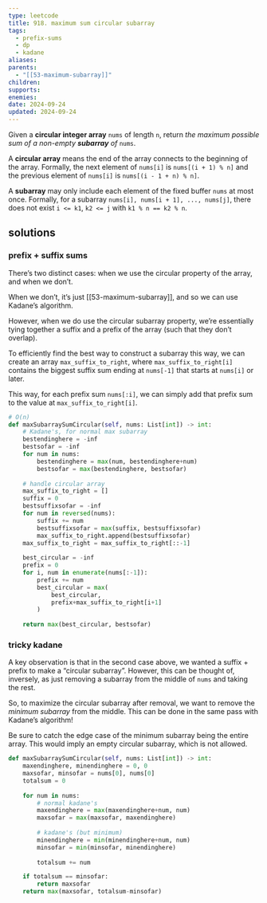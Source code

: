 ```yaml
---
type: leetcode
title: 918. maximum sum circular subarray
tags:
  - prefix-sums
  - dp
  - kadane
aliases: 
parents:
  - "[[53-maximum-subarray]]"
children: 
supports: 
enemies: 
date: 2024-09-24
updated: 2024-09-24
---
```


Given a **circular integer array** `nums` of length `n`, return _the maximum possible sum of a non-empty **subarray** of_ `nums`.

A **circular array** means the end of the array connects to the beginning of the array. Formally, the next element of `nums[i]` is `nums[(i + 1) % n]` and the previous element of `nums[i]` is `nums[(i - 1 + n) % n]`.

A **subarray** may only include each element of the fixed buffer `nums` at most once. Formally, for a subarray `nums[i], nums[i + 1], ..., nums[j]`, there does not exist `i <= k1`, `k2 <= j` with `k1 % n == k2 % n`.

## solutions

### prefix + suffix sums

There’s two distinct cases: when we use the circular property of the array, and when we don’t.

When we don’t, it’s just [[53-maximum-subarray]], and so we can use Kadane’s algorithm.

However, when we do use the circular subarray property, we’re essentially tying together a suffix and a prefix of the array (such that they don’t overlap).

To efficiently find the best way to construct a subarray this way, we can create an array `max_suffix_to_right`, where `max_suffix_to_right[i]` contains the biggest suffix sum ending at `nums[-1]` that starts at `nums[i]` or later.

This way, for each prefix sum `nums[:i]`, we can simply add that prefix sum to the value at `max_suffix_to_right[i]`.

```python
# O(n)
def maxSubarraySumCircular(self, nums: List[int]) -> int:
	# Kadane's, for normal max subarray
	bestendinghere = -inf
	bestsofar = -inf
	for num in nums:
		bestendinghere = max(num, bestendinghere+num)
		bestsofar = max(bestendinghere, bestsofar)
	  
	# handle circular array
	max_suffix_to_right = []
	suffix = 0
	bestsuffixsofar = -inf
	for num in reversed(nums):
		suffix += num
		bestsuffixsofar = max(suffix, bestsuffixsofar)
		max_suffix_to_right.append(bestsuffixsofar)
	max_suffix_to_right = max_suffix_to_right[::-1]
	  
	best_circular = -inf
	prefix = 0
	for i, num in enumerate(nums[:-1]):
		prefix += num
		best_circular = max(
			best_circular,
			prefix+max_suffix_to_right[i+1]
		)
	  
	return max(best_circular, bestsofar)
```

### tricky kadane

A key observation is that in the second case above, we wanted a suffix + prefix to make a “circular subarray”. However, this can be thought of, inversely, as just removing a subarray from the middle of `nums` and taking the rest.

So, to maximize the circular subarray after removal, we want to remove the _minimum subarray_ from the middle. This can be done in the same pass with Kadane’s algorithm!

Be sure to catch the edge case of the minimum subarray being the entire array. This would imply an empty circular subarray, which is not allowed.

```python
def maxSubarraySumCircular(self, nums: List[int]) -> int:
	maxendinghere, minendinghere = 0, 0
	maxsofar, minsofar = nums[0], nums[0]
	totalsum = 0
	  
	for num in nums:
		# normal kadane's
		maxendinghere = max(maxendinghere+num, num)
		maxsofar = max(maxsofar, maxendinghere)
		  
		# kadane's (but minimum)
		minendinghere = min(minendinghere+num, num)
		minsofar = min(minsofar, minendinghere)
		  
		totalsum += num

	if totalsum == minsofar:
		return maxsofar
	return max(maxsofar, totalsum-minsofar)
```
